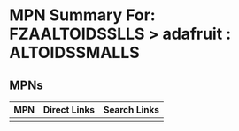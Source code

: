 



# MPN Summary For: FZAALTOIDSSLLS > adafruit : ALTOIDSSMALLS

## MPNs
  

|MPN|Direct Links|Search Links|
| :--- | :--- | :--- |
||||
